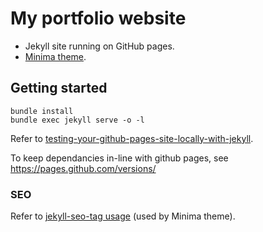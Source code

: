 # My portfolio website

- Jekyll site running on GitHub pages.
- [Minima theme](https://github.com/jekyll/minima).

## Getting started

```
bundle install
bundle exec jekyll serve -o -l
```

Refer to [testing-your-github-pages-site-locally-with-jekyll](https://help.github.com/en/github/working-with-github-pages/testing-your-github-pages-site-locally-with-jekyll).

To keep dependancies in-line with github pages, see https://pages.github.com/versions/

### SEO

Refer to [jekyll-seo-tag usage](https://github.com/jekyll/jekyll-seo-tag/blob/master/docs/usage.md) (used by Minima theme).
